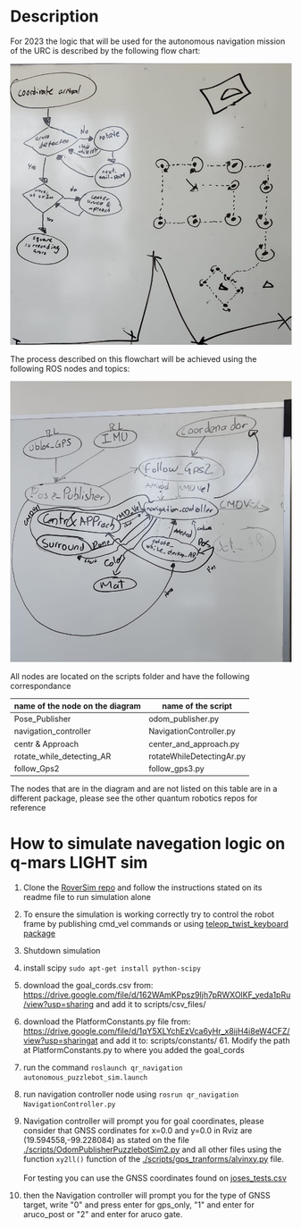 # Description

For 2023 the logic that will be used for the autonomous navigation mission of the URC is described by the following flow chart: 

![flow_chart](./diagrams/nav_flow_chart.jpeg "flow_chart")

The process described on this flowchart will be achieved using the following ROS nodes and topics:

![node_diagram](./diagrams/navigation_nodes.jpeg "node_diagram")

All nodes are located on the scripts folder and have the following correspondance

| name of the node on the diagram | name of the script        |
|---------------------------------|---------------------------|
| Pose_Publisher                  | odom_publisher.py         |
| navigation_controller           | NavigationController.py   |
| centr & Approach                | center_and_approach.py    |
| rotate_while_detecting_AR       | rotateWhileDetectingAr.py |
| follow_Gps2                     | follow_gps3.py            |

The nodes that are in the diagram and are not listed on this table are in a different package, please see the other quantum robotics repos for reference

# How to simulate navegation logic on q-mars LIGHT sim

1. Clone the [RoverSim repo](https://github.com/QuantumRoboticsURC/RoverSim) and follow the instructions stated on its readme file to run simulation alone
2. To ensure the simulation is working correctly try to control the robot frame by publishing cmd_vel commands or using [teleop_twist_keyboard package](http://wiki.ros.org/teleop_twist_keyboard)
3. Shutdown simulation
4. install scipy `sudo apt-get install python-scipy`
5. download the goal_cords.csv from: https://drive.google.com/file/d/162WAmKPpsz9Ijh7pRWXOlKF_yeda1pRu/view?usp=sharing and add it to scripts/csv_files/
6. download the PlatformConstants.py file from: https://drive.google.com/file/d/1qY5XLYchEzVca6yHr_x8ijH4i8eW4CFZ/view?usp=sharingat and add it to: scripts/constants/
    61. Modify the path at PlatformConstants.py to where you added the goal_cords
7. run the command `roslaunch qr_navigation autonomous_puzzlebot_sim.launch`
8. run navigation controller node using `rosrun qr_navigation NavigationController.py` 
9. Navigation controller will prompt you for goal coordinates, please consider that GNSS cordinates for x=0.0 and y=0.0 in Rviz are (19.594558,-99.228084) as stated on the file [./scripts/OdomPublisherPuzzlebotSim2.py](./scripts/OdomPublisherPuzzlebotSim2.py) and all other files using the function `xy2ll()` function of the [./scripts/gps_tranforms/alvinxy.py](./scripts/gps_tranforms/alvinxy.py) file. <br><br>
For testing you can use the GNSS coordinates found on [joses_tests.csv](./scripts/csv_files/joses_tests.csv)

1. then the Navigation controller will prompt you for the type of GNSS target, write "0" and press enter for gps_only, "1" and enter for aruco_post or "2" and enter for aruco gate.   